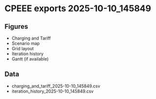 # CPEEE exports 2025-10-10_145849
## Figures
- Charging and Tariff
- Scenario map
- Grid layout
- Iteration history
- Gantt (if available)
## Data
- charging_and_tariff_2025-10-10_145849.csv
- iteration_history_2025-10-10_145849.csv
